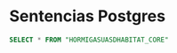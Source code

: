 
<!-- Este .md fue generado a partir del .Rmd homónimo. Edítese el .Rmd -->

# Sentencias Postgres

``` sql
SELECT * FROM "HORMIGASUASDHABITAT_CORE"
```

